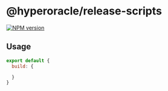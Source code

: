 # @hyperoracle/release-scripts

[![NPM version](https://img.shields.io/npm/v/@hyperoracle/release-scripts?color=a1b858&label=)](https://www.npmjs.com/package/@hyperoracle/release-scripts)

## Usage 

```js
export default {
  build: {

  }
}
```
